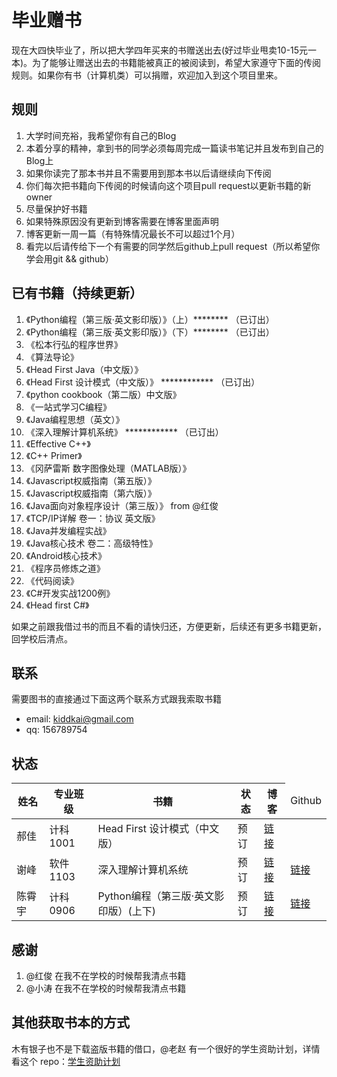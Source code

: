 毕业赠书
======================================

现在大四快毕业了，所以把大学四年买来的书赠送出去(好过毕业甩卖10-15元一本)。为了能够让赠送出去的书籍能被真正的被阅读到，希望大家遵守下面的传阅规则。如果你有书（计算机类）可以捐赠，欢迎加入到这个项目里来。

## 规则 ##

1. 大学时间充裕，我希望你有自己的Blog
2. 本着分享的精神，拿到书的同学必须每周完成一篇读书笔记并且发布到自己的Blog上
3. 如果你读完了那本书并且不需要用到那本书以后请继续向下传阅
4. 你们每次把书籍向下传阅的时候请向这个项目pull request以更新书籍的新owner
5. 尽量保护好书籍
6. 如果特殊原因没有更新到博客需要在博客里面声明
7. 博客更新一周一篇（有特殊情况最长不可以超过1个月）
8. 看完以后请传给下一个有需要的同学然后github上pull request（所以希望你学会用git && github）

## 已有书籍（持续更新） ##

1. 《Python编程（第三版·英文影印版）》（上）********      （已订出）
2. 《Python编程（第三版·英文影印版）》（下）********      （已订出）
3. 《松本行弘的程序世界》
4. 《算法导论》
5. 《Head First Java（中文版）》
6. 《Head First 设计模式（中文版）》     ************      （已订出）
7. 《python cookbook（第二版）中文版》
8. 《一站式学习C编程》
9. 《Java编程思想（英文）》
10. 《深入理解计算机系统》               ************      （已订出）
11. 《Effective C++》
12. 《C++ Primer》
13. 《冈萨雷斯 数字图像处理（MATLAB版）》
14. 《Javascript权威指南（第五版）》
15. 《Javascript权威指南（第六版）》
16. 《Java面向对象程序设计（第三版）》 from @红俊
17. 《TCP/IP详解 卷一：协议 英文版》
18. 《Java并发编程实战》
19. 《Java核心技术 卷二：高级特性》
20. 《Android核心技术》
21. 《程序员修炼之道》
22. 《代码阅读》
23. 《C#开发实战1200例》
24. 《Head first C#》


如果之前跟我借过书的而且不看的请快归还，方便更新，后续还有更多书籍更新，回学校后清点。

## 联系 ##

需要图书的直接通过下面这两个联系方式跟我索取书籍

* email: kiddkai@gmail.com
* qq: 156789754


## 状态 ##

<table>
<thead>
    <tr><th>姓名</th><th>专业班级</th><th>书籍</th><th>状态</th><th>博客</th><td>Github</td></tr>
</thead>
<tbody>
    <tr><td>郝佳</td><td>计科1001</td><td>Head First 设计模式（中文版）</td><td>预订</td><td><a href="http://blog.csdn.net/haojiahj">链接</a></td><td></td></tr>
    <tr><td>谢峰</td><td>软件1103</td><td>深入理解计算机系统</td><td>预订</td><td><a href="http://xiefeng.sinaapp.com">链接</a></td><td><a href="https://github.com/xiefeng086">链接</a></td></tr>
    <tr><td>陈霄宇</td><td>计科0906</td><td>Python编程（第三版·英文影印版）(上下)</td><td>预订</td><td><a href="http://blog.sina.com.cn/chenxizhizivenus">链接</a></td><td><a href="https://github.com/XiaoxiaoSAMA">链接</a></td></tr>
</tbody>
</table>

## 感谢 ##

1. @红俊 在我不在学校的时候帮我清点书籍
2. @小涛 在我不在学校的时候帮我清点书籍


## 其他获取书本的方式 ##

木有银子也不是下载盗版书籍的借口，@老赵 有一个很好的学生资助计划，详情看这个 repo：[学生资助计划](https://github.com/JeffreyZhao/ssp)
